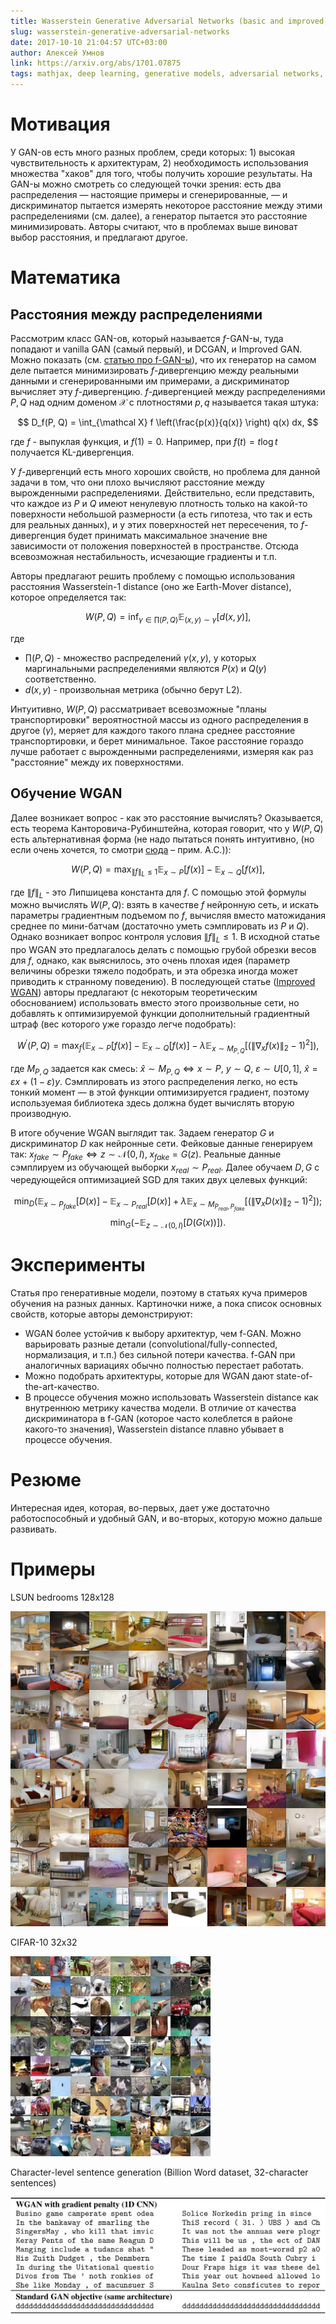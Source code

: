 ```yaml
---
title: Wasserstein Generative Adversarial Networks (basic and improved)
slug: wasserstein-generative-adversarial-networks
date: 2017-10-10 21:04:57 UTC+03:00
author: Алексей Умнов
link: https://arxiv.org/abs/1701.07875
tags: mathjax, deep learning, generative models, adversarial networks, optimal transport
---
```


# Мотивация

У GAN-ов есть много разных проблем, среди которых: 1) высокая чувствительность к архитектурам, 2) необходимость использования множества "хаков" для того, чтобы получить хорошие результаты. На GAN-ы можно смотреть со следующей точки зрения: есть два распределения &mdash; настоящие примеры и сгенерированные, &mdash; и дискриминатор пытается измерять некоторое расстояние между этими распределениями (см. далее), а генератор пытается это расстояние минимизировать. Авторы считают, что
в проблемах выше виноват выбор расстояния, и предлагают другое.

# Математика

## Расстояния между распределениями

Рассмотрим класс GAN-ов, который называется $f$-GAN-ы, туда попадают и vanilla GAN (самый первый), и DCGAN, и Improved GAN. Можно показать (см. [статью про f-GAN-ы](http://papers.nips.cc/paper/6066-f-gan-training-generative-neural-samplers-using-variational-divergence-minimization)), что их генератор на самом деле пытается минимизировать $f$-дивергенцию между реальными данными и сгенерированными им примерами, а дискриминатор вычисляет эту $f$-дивергенцию. $f$-дивергенцией между распределениями $P, Q$ над одним доменом $\mathcal X$ с плотностями $p, q$ называется такая штука:

$$
    D_f(P, Q) = \int_{\mathcal X} f \left(\frac{p(x)}{q(x)}
        \right) q(x) dx,
$$

где $f$ - выпуклая функция, и $f(1) = 0$. Например, при $f(t) = t \log t$ получается KL-дивергенция.

У $f$-дивергенций есть много хороших свойств, но проблема для данной задачи в том, что они плохо вычисляют расстояние между вырожденными распределениями. Действительно, если представить, что каждое из $P$ и $Q$ имеют ненулевую плотность только на какой-то поверхности небольшой размерности (а есть гипотеза, что так и есть для реальных данных), и у этих поверхностей нет пересечения, то $f$-дивергенция будет принимать максимальное значение вне зависимости от положения поверхностей в пространстве. Отсюда всевозможная нестабильность, исчезающие градиенты и т.п.

Авторы предлагают решить проблему с помощью использования расстояния Wasserstein-1 distance (оно же Earth-Mover distance), которое определяется так:

$$
    W(P, Q) = \inf_{\gamma \in \prod(P, Q)} \mathbb E_{(x, y) \sim \gamma}
        \left[ d(x, y) \right],
$$

где

* $\prod(P, Q)$ - множество распределений $\gamma(x, y)$, у которых маргинальными распределениями являются $P(x)$ и $Q(y)$ соответственно.
* $d(x, y)$ - произвольная метрика (обычно берут L2).

Интуитивно, $W(P, Q)$ рассматривает всевозможные "планы транспортировки" вероятностной массы из одного распределения в другое ($\gamma$), меряет для каждого такого плана среднее расстояние транспортировки, и берет минимальное. Такое расстояние гораздо лучше работает с вырожденными распределениями, измеряя как раз "расстояние" между их поверхностями.

## Обучение WGAN

Далее возникает вопрос - как это расстояние вычислять? Оказывается, есть теорема Канторовича-Рубинштейна, которая говорит, что у $W(P, Q)$ есть альтернативная форма (не надо пытаться понять интуитивно, (но если очень хочется, то смотри [сюда](https://vincentherrmann.github.io/blog/wasserstein/) – прим. А.С.)):

$$
W(P, Q) = \max_{\| f \|_L \leqslant 1}
    \mathbb E_{x \sim P} [f(x)] - \mathbb E_{x \sim Q} [f(x)],
$$

где $\| f \|_L$ - это Липшицева константа для $f$. С помощью этой формулы можно вычислять $W(P, Q)$: взять в качестве $f$ нейронную сеть, и искать параметры градиентным подъемом по $f$, вычисляя вместо матожидания среднее по мини-батчам (достаточно уметь сэмплировать из $P$ и $Q$). Однако возникает вопрос контроля условия $\| f \|_L \leqslant 1$. В исходной статье про WGAN это предлагалось делать с помощью грубой обрезки весов для $f$, однако, как выяснилось, это очень плохая идея (параметр величины обрезки тяжело подобрать, и эта обрезка иногда может приводить к странному поведению). В последующей статье ([Improved WGAN](https://arxiv.org/abs/1704.00028)) авторы предлагают (с некоторым теоретическим обоснованием) использовать вместо этого произвольные сети, но добавлять к оптимизируемой функции дополнительный градиентный штраф (вес которого уже гораздо легче подобрать):

$$
    W^\prime(P, Q) = \max_f \left(
        \mathbb E_{x \sim P} [f(x)] - \mathbb E_{x \sim Q} [f(x)] -
        \lambda \mathbb E_{x \sim M_{P,Q}} \left[ (\| \nabla_x f(x)\|_2 - 1)^2 \right] \right),
$$

где $M_{P,Q}$ задается как смесь: $\hat x \sim M_{P,Q} \Leftrightarrow x \sim P$, $y \sim Q$, $\varepsilon \sim U[0, 1]$, $\hat x = \varepsilon x + (1 - \varepsilon) y$. Сэмплировать из этого распределения легко, но есть тонкий момент &mdash; в этой функции оптимизируется градиент, поэтому используемая библиотека здесь должна будет вычислять вторую производную.

В итоге обучение WGAN выглядит так. Задаем генератор $G$ и дискриминатор $D$ как нейронные сети. Фейковые данные генерируем так: $x_{fake} \sim P_{fake} \Leftrightarrow z \sim \mathcal{N}(0, I),\; x_{fake} = G(z)$. Реальные данные сэмплируем из обучающей выборки $x_{real} \sim P_{real}$. Далее обучаем $D, G$ с чередующейся оптимизацией SGD для таких двух целевых функций:

$$
    \min_D \left(
        \mathbb E_{x \sim P_{fake}} [D(x)] - \mathbb E_{x \sim P_{real}} [D(x)] +
        \lambda \mathbb E_{x \sim M_{P_{real},P_{fake}}} \left[ (\| \nabla_x D(x)\|_2 - 1)^2 \right] \right);
$$
$$
    \min_G \left( - \mathbb E_{z \sim \mathcal{N}(0, I)} [D(G(x))] \right).
$$

# Эксперименты

Статья про генеративные модели, поэтому в статьях куча примеров обучения на разных данных. Картиночки ниже, а пока список основных свойств, которые авторы демонстрируют:

* WGAN более устойчив к выбору архитектур, чем f-GAN. Можно варьировать разные детали (convolutional/fully-connected, нормализация, и т.п.) без сильной потери качества. f-GAN при аналогичных вариациях обычно полностью перестает работать.
* Можно подобрать архитектуры, которые для WGAN дают state-of-the-art-качество.
* В процессе обучения можно использовать Wasserstein distance как внутреннюю метрику качества модели. В отличие от качества дискриминатора в f-GAN (которое часто колеблется в районе какого-то значения), Wasserstein distance плавно убывает в процессе обучения.

# Резюме
Интересная идея, которая, во-первых, дает уже достаточно работоспособный и удобный GAN, и во-вторых, которую можно дальше развивать.

# Примеры

LSUN bedrooms 128x128

<img src="/post-images/wasserstein-generative-adversarial-networks/lsun.png" />

CIFAR-10 32x32

<img src="/post-images/wasserstein-generative-adversarial-networks/cifar10.png" />

Character-level sentence generation (Billion Word dataset, 32-character sentences)

<img src="/post-images/wasserstein-generative-adversarial-networks/text.png" />
